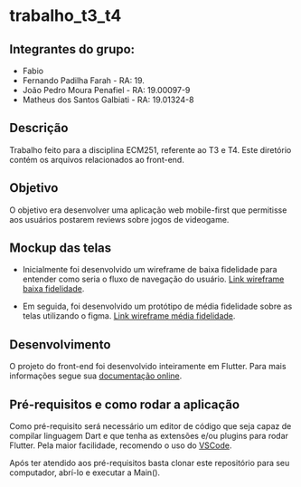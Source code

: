 # trabalho_t3_t4

## Integrantes do grupo:
- Fabio
- Fernando Padilha Farah - RA: 19.
- João Pedro Moura Penafiel - RA: 19.00097-9
- Matheus dos Santos Galbiati - RA: 19.01324-8

## Descrição
Trabalho feito para a disciplina ECM251, referente ao T3 e T4. Este diretório contém os arquivos relacionados ao front-end.

## Objetivo

O objetivo era desenvolver uma aplicação web mobile-first que permitisse aos usuários postarem reviews sobre jogos de videogame.

## Mockup das telas

- Inicialmente foi desenvolvido um wireframe de baixa fidelidade para entender como seria o fluxo de navegação do usuário. [Link wireframe baixa fidelidade](https://jamboard.google.com/d/1ymx_XnopbKP6knm4eph8ARVE8qWeUKT7XFaeOGNCDJA/edit?usp=sharing).

- Em seguida, foi desenvolvido um protótipo de média fidelidade sobre as telas utilizando o figma. [Link wireframe média fidelidade](https://docs.google.com/presentation/d/1gD_6AxQjqGWXxyz8J85E79ByqYrAzsZCqog9ikqJX2E/edit?usp=sharing).

## Desenvolvimento

O projeto do front-end foi desenvolvido inteiramente em Flutter. Para mais informações segue sua [documentação online](https://docs.flutter.dev/).

## Pré-requisitos e como rodar a aplicação

Como pré-requisito será necessário um editor de código que seja capaz de compilar linguagem Dart e que tenha as extensões e/ou plugins para rodar Flutter. Pela maior facilidade, recomendo o uso do [VSCode](https://code.visualstudio.com/).

Após ter atendido aos pré-requisitos basta clonar este repositório para seu computador, abrí-lo e executar a Main().
